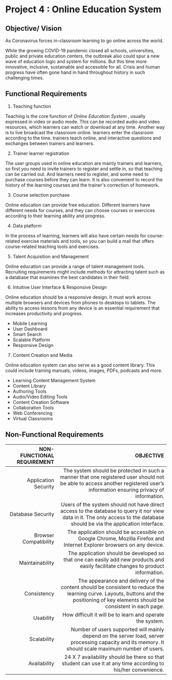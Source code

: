 # Project 4 : Online Education System

## Objective/ Vision
As Coronavirus forces in-classroom learning to go online across the world.

While the growing COVID-19 pandemic closed all schools, universities, public and private education centers, the outbreak also could spur a new wave of education logic and system for millions. But this time more innovative, inclusive, sustainable and accessible for all. Crisis and human progress have often gone hand in hand throughout history in such challenging times. 

## Functional Requirements
1. Teaching function

Teaching is the core function of *Online Education System* , usually expressed in video or audio mode. This can be recorded audio and video resources, which learners can watch or download at any time. Another way is to live broadcast the classroom online. learners enter the classroom according to the time. trainers teach online, and interactive questions and exchanges between trainers and learners.

2. Trainer learner registration

The user groups used in online education are mainly trainers and learners, so first you need to invite trainers to register and settle in, so that teaching can be carried out. And learners need to register, and some need to purchase courses before they can learn. It is also convenient to record the history of the learning courses and the trainer's correction of homework.

3. Course selection purchase

Online education can provide free education. Different learners have different needs for courses, and they can choose courses or exercices according to their learning ability and progress.

4. Data platform

In the process of learning, learners will also have certain needs for course-related exercise materials and tools, so you can build a mall that offers course-related teaching tools and exercises.

5. Talent Acquisition and Management

Online education can provide a range of talent management tools. Recruiting requirements might include methods for attracting talent such as a database that examines the best candidates in their field.

6. Intuitive User Interface & Responsive Design

Online education should be a responsive design. It must work across multiple browsers and devices from phones to desktops to tablets. The ability to access lessons from any device is an essential requirement that increases productivity and progress.
* Mobile Learning
* User Dashboard
* Smart Search
* Scalable Platform
* Responsive Design

7. Content Creation and Media

Online education system can also serve as a good content library. This could include training manuals, videos, images, PDFs, podcasts and more.
* Learning Content Management System
* Content Library
* Authoring Tools
* Audio/Video Editing Tools
* Content Creation Software
* Collaboration Tools
* Web Conferencing
* Virtual Classrooms

## Non-Functional Requirements

| NON-FUNCTIONAL REQUIREMENT | OBJECTIVE | 
| -------------------------: | -----------: |
| Application Security | The system should be protected in such a manner that one registered user should not be able to access another registered user’s information ensuring privacy of information. | 
| Database Security | Users of the system should not have direct access to the database to query it nor view data in it. The only access to the database should be via the application interface.| 
| Browser Compatibility | The application should be accessible on Google Chrome, Mozilla Firefox and Internet Explorer browsers on any device.| 
| Maintainability | The application should be developed so that one can easily add new products and easily facilitate changes to product information.| 
| Consistency | The appearance and delivery of the content should be consistent to reduce the learning curve. Layouts, buttons and the positioning of key elements should be consistent in each page.| 
| Usability | How difficult it will be to learn and operate the system.| 
| Scalability | Number of users supported will mainly depend on the server load, server processing capacity and its memory. It should scale maximum number of users. | 
| Availability | 24 X 7 availability should be there so that student can use it at any time according to his/her convenience.| 




